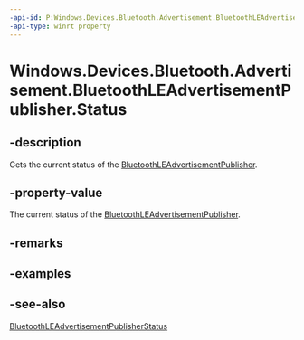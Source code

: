 ----api-id: P:Windows.Devices.Bluetooth.Advertisement.BluetoothLEAdvertisementPublisher.Status
-api-type: winrt property
---<!-- Property syntaxpublic Windows.Devices.Bluetooth.Advertisement.BluetoothLEAdvertisementPublisherStatus Status { get; }--># Windows.Devices.Bluetooth.Advertisement.BluetoothLEAdvertisementPublisher.Status## -descriptionGets the current status of the [BluetoothLEAdvertisementPublisher](bluetoothleadvertisementpublisher.md).## -property-valueThe current status of the [BluetoothLEAdvertisementPublisher](bluetoothleadvertisementpublisher.md).## -remarks## -examples## -see-also[BluetoothLEAdvertisementPublisherStatus](bluetoothleadvertisementpublisherstatus.md)